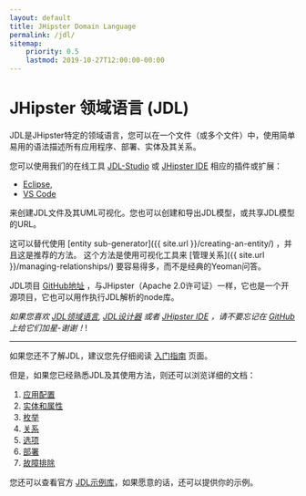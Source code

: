 ```yaml
---
layout: default
title: JHipster Domain Language
permalink: /jdl/
sitemap:
    priority: 0.5
    lastmod: 2019-10-27T12:00:00-00:00
---
```


# <i class="fa fa-star"></i> JHipster 领域语言 (JDL)

JDL是JHipster特定的领域语言，您可以在一个文件（或多个文件）中，使用简单易用的语法描述所有应用程序、部署、实体及其关系。

您可以使用我们的在线工具 [JDL-Studio](https://start.jhipster.tech/jdl-studio/) 或 
[JHipster IDE](https://www.jhipster.tech/jhipster-ide/) 相应的插件或扩展：
  - [Eclipse](https://marketplace.eclipse.org/content/jhipster-ide), 
  - [VS Code](https://marketplace.visualstudio.com/items?itemName=jhipster-ide.jdl)

来创建JDL文件及其UML可视化。您也可以创建和导出JDL模型，或共享JDL模型的URL。

这可以替代使用 [entity sub-generator]({{ site.url }}/creating-an-entity/) ，并且这是推荐的方法。
这个方法是使用可视化工具来 [管理关系]({{ site.url }}/managing-relationships/) 要容易得多，而不是经典的Yeoman问答。

JDL项目 [GitHub地址](https://github.com/jhipster/jhipster-core/) ，与JHipster（Apache 2.0许可证）一样，它也是一个开源项目，它也可以用作执行JDL解析的node库。

_如果您喜欢 [JDL领域语言](https://github.com/jhipster/jhipster-core/),
 [JDL设计器](https://github.com/jhipster/jdl-studio/) 或者
[JHipster IDE](https://github.com/jhipster/jhipster-ide/) ，请不要忘记在
[GitHub](https://github.com/jhipster/) 上给它们加星-谢谢！_!

---

如果您还不了解JDL，建议您先仔细阅读 [入门指南](/jdl/getting-started) 页面。

但是，如果您已经熟悉JDL及其使用方法，则还可以浏览详细的文档：
  1. [应用配置](/jdl/applications)
  1. [实体和属性](/jdl/entities-fields)
  1. [枚举](/jdl/enums)
  1. [关系](/jdl/relationships)
  1. [选项](/jdl/options)
  1. [部署](/jdl/deployments)
  1. [故障排除](/jdl/troubleshooting)

您还可以查看官方 [JDL示例库](https://github.com/jhipster/jdl-samples)，如果愿意的话，还可以提供你的示例。
